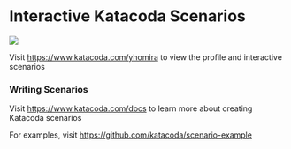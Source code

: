# Interactive Katacoda Scenarios

[![](http://shields.katacoda.com/katacoda/yhomira/count.svg)](https://www.katacoda.com/yhomira "Get your profile on Katacoda.com")

Visit https://www.katacoda.com/yhomira to view the profile and interactive scenarios

### Writing Scenarios
Visit https://www.katacoda.com/docs to learn more about creating Katacoda scenarios

For examples, visit https://github.com/katacoda/scenario-example
